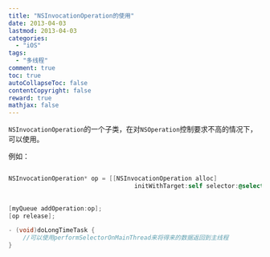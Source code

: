 ```yaml
---
title: "NSInvocationOperation的使用"
date: 2013-04-03
lastmod: 2013-04-03
categories:
  - "iOS"
tags:
  - "多线程"
comment: true
toc: true
autoCollapseToc: false
contentCopyright: false
reward: true
mathjax: false
---
```



`NSInvocationOperation`的一个子类，在对`NSOperation`控制要求不高的情况下，可以使用。

例如：

```objective-c

NSInvocationOperation* op = [[NSInvocationOperation alloc]
                                   initWithTarget:self selector:@selector(doLongTimeTask) object:nil];
    
    
[myQueue addOperation:op];
[op release];

- (void)doLongTimeTask {
    //可以使用performSelectorOnMainThread来将得来的数据返回到主线程
}

```

